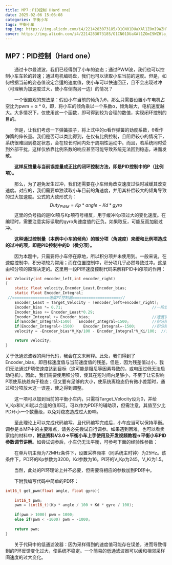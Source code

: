 ```yaml
---
title: MP7：PID控制（Hard one）
date: 2025-02-06 15:06:08
categories: 平衡小车
tags: 平衡小车
top_img: https://img.alicdn.com/i4/2214283073185/O1CN01DUaXAl1ZOmI9WZHla_!!2214283073185.jpg
cover: https://img.alicdn.com/i4/2214283073185/O1CN01DUaXAl1ZOmI9WZHla_!!2214283073185.jpg
---
```


## MP7：PID控制（Hard one）

　　通过卡尔曼滤波，我们已经得到了小车的姿态；通过PWM波，我们也可以控制小车车轮的转速；通过电机编码盘，我们也可以读取小车当前的速度。但是，如何根据当前的姿态值设定合适的速度值，使小车可以快速回正，且不会出现过冲（可理解为加速度过大，使小车倒向另一边）的情况？

　　一个很直观的想法是：假设小车当前的倾角为θ，那么只需要设置小车电机占空比为pwm = α * θ，即，将小车的倾角乘以一个系数α，倾角越大，电机速度越大。大多情况下，仅使用这一个函数，即可得到较为合理的数值，实现闭环控制的目的。

　　但是，让我们考虑一下弹簧振子，将上式中的α看作弹簧的劲度系数，θ看作弹簧的伸长量。我们是否可以类比得到，在仅有比例控制，且阻尼较小的情况下，系统很难回到稳定状态，会在较长时间内处于周期性运动中。而且，若系统同时受到外部干扰，这样仅依靠比例系数的响应甚至可能导致系统无法回到稳态，进而发散。

　　**这样反馈量与当前误差量成正比的闭环控制方法，即是PID控制中的P（比例项）。**

　　那么，为了避免发生过冲，我们还需要在小车倾角改变速度过快时减缓其改变速度。对应的，我们需要单独读取小车目前的角速度，并用其补偿较大的倾角导致的过大加速度。公式的大致形式为：
$$
Duty_{PWM} = Kp * angle - Kd * gyro
$$
　　这里的负号指的是Kd项与Kp项符号相反，用于缓冲Kp项过大的变化速度。在编程时，需要注意实际读取的gyro角速度值的正负。如果取反，可能反而加剧过冲。

　　**这种通过控制量（本例中小车的倾角）的微分项（角速度）来缓和比例项造成的过冲的项，即是PID控制中的D（微分项）。**

　　因为本题中，只需要将小车停在原地，所以积分项并未使用到。一般来说，在速度控制中，积分项较为常用；而在位置控制中，积分项几乎必然导致过冲。这是由积分项的原理决定的。这里用一段PI环速度控制代码来解释PID中的I项的作用：

```c
int Velocity(int encoder_left,int encoder_right)
{  
	static float velocity,Encoder_Least,Encoder_bias;
	static float Encoder_Integral;
 //================速度PI控制器=====================//	
	Encoder_Least = Target_Velocity - (encoder_left+encoder_right); 
	Encoder_bias *= 0.71;										//一阶低通滤波器，减缓速度变化
	Encoder_bias += Encoder_Least*0.29; 
	Encoder_Integral += Encoder_bias;							//速度误差积分
	if(Encoder_Integral>1500)  	Encoder_Integral=1500;			//积分限幅
	if(Encoder_Integral<-1500)	  Encoder_Integral=-1500;		//积分限幅
	velocity = -Encoder_bias*V_Kp/100 - Encoder_Integral*V_Ki/100;	//速度控制

	return velocity;
}
```

关于低通滤波器的两行代码，我会在文末解释。此处，我们得到了Encoder_bias，即目标速度值与当前速度值的残差。但是，因为残差值过小，我们无法通过P项使速度达到目标（这可能是阻尼等因素导致的，或电压过低无法启动电机）。因此，我们需要使用积分项，使其在短时间内足够小，不至于让它影响P项使系统趋向于稳态；但又要有足够的大小，使系统离稳态仍有微小差距时，通过积分项放大这一误差，使之得到调整。

　　这一项可以加到当前的平衡小车内，只需将Target_Velocity设为0，并给V_Kp和V_Ki赋以合适的值即可。可以作为PD环的辅助项，但需注意，其值至少比PD环小一个数量级，以免对稳态造成过大影响。

　　至此理论上可以完成代码编写。且代码编写完成后，小车应当可以保持平衡。调参是本MP中的主要难点，请务必先尝试自行调参。如果遇到困难，也可以看卖家给的材料中，**附送资料V3.0→平衡小车上手使用及开发视频教程→平衡小车PID参数调节讲解**。如尝试调参后，小车仍无法平衡，可参考下面的经验性参数：





　　在单片机主频为72MHz条件下，设置采样频率（同系统主时钟）为25Hz。该条件下，PD环的Kp参数为3200，Kd参数为16。PI环的V_Kp为245，V_Ki为1.5。

　　当然，此处的PI环理论上并不必要，但需要将相应的参数加到PD环中。

　　下附我编写代码中简单的PD环：

```c
int16_t get_pwm(float angle, float gyro){
	
	int16_t pwm;
	pwm = (int16_t)(Kp * angle / 100 + Kd * gyro / 100);
	
	if(pwm > 1000) pwm = 1000;
	else if(pwm < -1000) pwm = -1000;
		
	return pwm;
}
```





　　关于代码中的低通滤波器：因为采样得到的速度值可能存在误差，进而导致得到的P环反馈变化过大，使系统不稳定。一个简易的低通滤波器可以缓和相邻采样间速度的过大变化。

